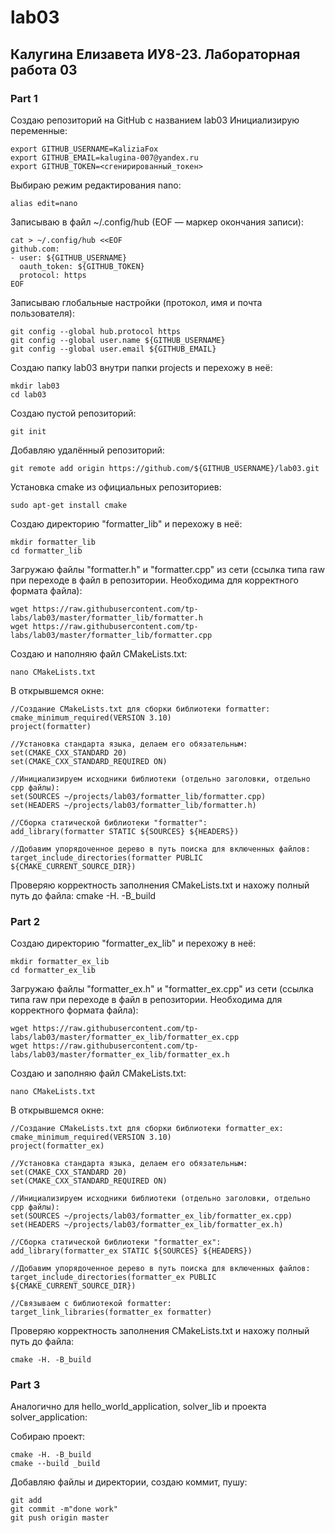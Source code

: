 # lab03
## Калугина Елизавета ИУ8-23. Лабораторная работа 03
### Part 1
Создаю репозиторий на GitHub с названием lab03
Инициализирую переменные:
```
export GITHUB_USERNAME=KaliziaFox
export GITHUB_EMAIL=kalugina-007@yandex.ru
export GITHUB_TOKEN=<сгенирированный_токен>
```

Выбираю режим редактирования nano:
```
alias edit=nano
```

Записываю в файл ~/.config/hub (EOF — маркер окончания записи):
```
cat > ~/.config/hub <<EOF
github.com:
- user: ${GITHUB_USERNAME}
  oauth_token: ${GITHUB_TOKEN}
  protocol: https
EOF
```

Записываю глобальные настройки (протокол, имя и почта пользователя):
```
git config --global hub.protocol https
git config --global user.name ${GITHUB_USERNAME}
git config --global user.email ${GITHUB_EMAIL}
```

Создаю папку lab03 внутри папки projects и перехожу в неё:
```
mkdir lab03
cd lab03
```

Создаю пустой репозиторий:
```
git init
```

Добавляю удалённый репозиторий:
```
git remote add origin https://github.com/${GITHUB_USERNAME}/lab03.git
```

Установка cmake из официальных репозиториев:
```
sudo apt-get install cmake
```

Создаю директорию "formatter_lib" и перехожу в неё:

```
mkdir formatter_lib
cd formatter_lib
```

Загружаю файлы "formatter.h" и "formatter.cpp" из сети (ссылка типа raw при переходе в файл в репозитории. Необходима для корректного формата файла):
```
wget https://raw.githubusercontent.com/tp-labs/lab03/master/formatter_lib/formatter.h
wget https://raw.githubusercontent.com/tp-labs/lab03/master/formatter_lib/formatter.cpp
```

Создаю и наполняю файл CMakeLists.txt:
```
nano CMakeLists.txt
```
В открывшемся окне:

```
//Создание CMakeLists.txt для сборки библиотеки formatter:
cmake_minimum_required(VERSION 3.10) 
project(formatter)

//Установка стандарта языка, делаем его обязательным:
set(CMAKE_CXX_STANDARD 20)
set(CMAKE_CXX_STANDARD_REQUIRED ON)

//Инициализируем исходники библиотеки (отдельно заголовки, отдельно cpp файлы):
set(SOURCES ~/projects/lab03/formatter_lib/formatter.cpp)
set(HEADERS ~/projects/lab03/formatter_lib/formatter.h)

//Сборка статической библиотеки "formatter":
add_library(formatter STATIC ${SOURCES} ${HEADERS})

//Добавим упорядоченное дерево в путь поиска для включенных файлов:
target_include_directories(formatter PUBLIC ${CMAKE_CURRENT_SOURCE_DIR})
```
Проверяю корректность заполнения CMakeLists.txt и нахожу полный путь до файла:
cmake -H. -B_build

### Part 2
Создаю директорию "formatter_ex_lib" и перехожу в неё:

```
mkdir formatter_ex_lib
cd formatter_ex_lib
```

Загружаю файлы "formatter_ex.h" и "formatter_ex.cpp" из сети (ссылка типа raw при переходе в файл в репозитории. Необходима для корректного формата файла):
```
wget https://raw.githubusercontent.com/tp-labs/lab03/master/formatter_ex_lib/formatter_ex.cpp
wget https://raw.githubusercontent.com/tp-labs/lab03/master/formatter_ex_lib/formatter_ex.h
```

Создаю и заполняю файл CMakeLists.txt:
```
nano CMakeLists.txt
```
В открывшемся окне:

```
//Создание CMakeLists.txt для сборки библиотеки formatter_ex:
cmake_minimum_required(VERSION 3.10) 
project(formatter_ex)

//Установка стандарта языка, делаем его обязательным:
set(CMAKE_CXX_STANDARD 20)
set(CMAKE_CXX_STANDARD_REQUIRED ON)

//Инициализируем исходники библиотеки (отдельно заголовки, отдельно cpp файлы):
set(SOURCES ~/projects/lab03/formatter_ex_lib/formatter_ex.cpp)
set(HEADERS ~/projects/lab03/formatter_ex_lib/formatter_ex.h)

//Сборка статической библиотеки "formatter_ex":
add_library(formatter_ex STATIC ${SOURCES} ${HEADERS})

//Добавим упорядоченное дерево в путь поиска для включенных файлов:
target_include_directories(formatter_ex PUBLIC ${CMAKE_CURRENT_SOURCE_DIR})

//Связываем с библиотекой formatter:
target_link_libraries(formatter_ex formatter)
```

Проверяю корректность заполнения CMakeLists.txt и нахожу полный путь до файла:

```
cmake -H. -B_build
```

### Part 3
Аналогично для hello_world_application, solver_lib и проекта solver_application:

Собираю проект:

```
cmake -H. -B_build
cmake --build _build
```
Добавляю файлы и директории, создаю коммит, пушу:

```
git add
git commit -m"done work"
git push origin master
```
